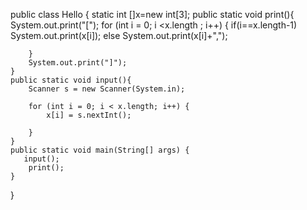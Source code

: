 public class Hello {
    static int []x=new int[3];
    public static void print(){
        System.out.print("[");
        for (int i = 0; i <x.length ; i++) {
            if(i==x.length-1)
                System.out.print(x[i]);
            else
                System.out.print(x[i]+",");

        }
        System.out.print("]");
    }
    public static void input(){
        Scanner s = new Scanner(System.in);

        for (int i = 0; i < x.length; i++) {
            x[i] = s.nextInt();

        }
    }
    public static void main(String[] args) {
       input();
        print();
    }
}
